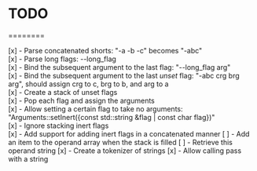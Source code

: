 # TODO #
========

[x] - Parse concatenated shorts: "-a -b -c" becomes "-abc"  
[x] - Parse long flags: --long_flag  
[x] - Bind the subsequent argument to the last flag: "--long_flag arg"  
[x] - Bind the subsequent argument to the last _unset_ flag: "-abc crg brg arg", should assign crg to c, brg to b, and arg to a  
[x] - Create a stack of unset flags  
[x] - Pop each flag and assign the arguments  
[x] - Allow setting a certain flag to take no arguments: "Arguments::setInert({const std::string &flag | const char flag})"  
[x] - Ignore stacking inert flags  
[x] - Add support for adding inert flags in a concatenated manner
[ ] - Add an item to the operand array when the stack is filled
[ ] - Retrieve this operand string
[x] - Create a tokenizer of strings
[x] - Allow calling pass with a string